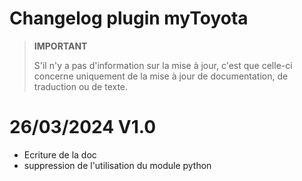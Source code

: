 # Changelog plugin myToyota

>**IMPORTANT**
>
>S'il n'y a pas d'information sur la mise à jour, c'est que celle-ci concerne uniquement de la mise à jour de documentation, de traduction ou de texte.

# 26/03/2024 V1.0 

- Ecriture de la doc
- suppression de l'utilisation du module python

